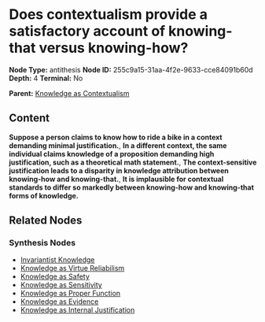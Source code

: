 # Does contextualism provide a satisfactory account of knowing-that versus knowing-how?

**Node Type:** antithesis
**Node ID:** 255c9a15-31aa-4f2e-9633-cce84091b60d
**Depth:** 4
**Terminal:** No

**Parent:** [Knowledge as Contextualism](knowledge-as-contextualism-synthesis-56c90e16-ebce-4b05-b77c-ea45f07b4888.md)

## Content

**Suppose a person claims to know how to ride a bike in a context demanding minimal justification.**, **In a different context, the same individual claims knowledge of a proposition demanding high justification, such as a theoretical math statement.**, **The context-sensitive justification leads to a disparity in knowledge attribution between knowing-how and knowing-that.**, **It is implausible for contextual standards to differ so markedly between knowing-how and knowing-that forms of knowledge.**

## Related Nodes

### Synthesis Nodes

- [Invariantist Knowledge](invariantist-knowledge-synthesis-55d8d129-0d3a-4183-9aae-60b256026fd3.md)
- [Knowledge as Virtue Reliabilism](knowledge-as-virtue-reliabilism-synthesis-b5495ccc-abec-4702-993a-f3b9d99fe68c.md)
- [Knowledge as Safety](knowledge-as-safety-synthesis-cb246f2d-73cf-4551-9354-eb22e15cb4de.md)
- [Knowledge as Sensitivity](knowledge-as-sensitivity-synthesis-93ca02a4-b336-4ace-8057-4d97f6d7ed86.md)
- [Knowledge as Proper Function](knowledge-as-proper-function-synthesis-dacddb5f-965e-468b-8629-754bb2ff8f80.md)
- [Knowledge as Evidence](knowledge-as-evidence-synthesis-0ae30a04-ad10-460b-94fb-4255d3a6c27d.md)
- [Knowledge as Internal Justification](knowledge-as-internal-justification-synthesis-9be340bf-f196-40da-bd19-ad45c68bace8.md)
